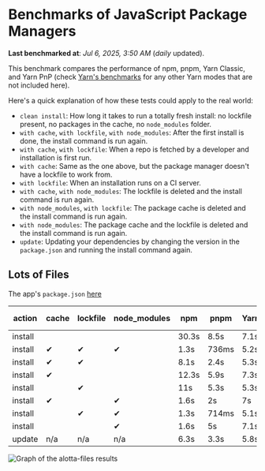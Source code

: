 # Benchmarks of JavaScript Package Managers

**Last benchmarked at**: _Jul 6, 2025, 3:50 AM_ (_daily_ updated).

This benchmark compares the performance of npm, pnpm, Yarn Classic, and Yarn PnP (check [Yarn's benchmarks](https://yarnpkg.com/benchmarks) for any other Yarn modes that are not included here).

Here's a quick explanation of how these tests could apply to the real world:

- `clean install`: How long it takes to run a totally fresh install: no lockfile present, no packages in the cache, no `node_modules` folder.
- `with cache`, `with lockfile`, `with node_modules`: After the first install is done, the install command is run again.
- `with cache`, `with lockfile`: When a repo is fetched by a developer and installation is first run.
- `with cache`: Same as the one above, but the package manager doesn't have a lockfile to work from.
- `with lockfile`: When an installation runs on a CI server.
- `with cache`, `with node_modules`: The lockfile is deleted and the install command is run again.
- `with node_modules`, `with lockfile`: The package cache is deleted and the install command is run again.
- `with node_modules`: The package cache and the lockfile is deleted and the install command is run again.
- `update`: Updating your dependencies by changing the version in the `package.json` and running the install command again.

## Lots of Files

The app's `package.json` [here](https://github.com/pnpm/pnpm.io/blob/main/benchmarks/fixtures/alotta-files/package.json)

| action  | cache | lockfile | node_modules| npm | pnpm | Yarn | Yarn PnP |
| ---     | ---   | ---      | ---         | --- | ---  | ---  | ---      |
| install |       |          |             | 30.3s | 8.5s | 7.1s | 3.5s |
| install | ✔     | ✔        | ✔           | 1.3s | 736ms | 5.2s | n/a |
| install | ✔     | ✔        |             | 8.1s | 2.4s | 5.3s | 1.3s |
| install | ✔     |          |             | 12.3s | 5.9s | 7.3s | 3s |
| install |       | ✔        |             | 11s | 5.3s | 5.3s | 1.3s |
| install | ✔     |          | ✔           | 1.6s | 2s | 7s | n/a |
| install |       | ✔        | ✔           | 1.3s | 714ms | 5.1s | n/a |
| install |       |          | ✔           | 1.6s | 5s | 7.1s | n/a |
| update  | n/a | n/a | n/a | 6.3s | 3.3s | 5.8s | 3s |

<img alt="Graph of the alotta-files results" src="/img/benchmarks/alotta-files.svg" />